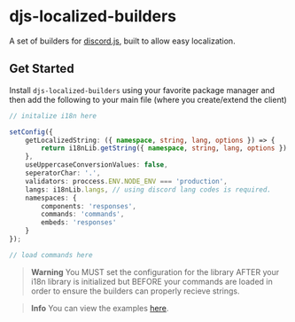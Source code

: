 # djs-localized-builders

A set of builders for [discord.js](https://discord.js.org), built to allow easy localization.

## Get Started

Install `djs-localized-builders` using your favorite package manager and then add the following to your main file (where you create/extend the client)

```ts
// initalize i18n here

setConfig({
    getLocalizedString: ({ namespace, string, lang, options }) => {
        return i18nLib.getString({ namespace, string, lang, options }) ?? 'fetch_fail';
    },
    useUppercaseConversionValues: false,
    seperatorChar: '.',
    validators: proccess.ENV.NODE_ENV === 'production',
    langs: i18nLib.langs, // using discord lang codes is required.
    namespaces: {
        components: 'responses',
        commands: 'commands',
        embeds: 'responses'
    }
});

// load commands here
```

> **Warning**
> You MUST set the configuration for the library AFTER your i18n library is initialized but BEFORE your commands are loaded in order to ensure the builders can properly recieve strings.

> **Info**
> You can view the examples [here](./examples).
